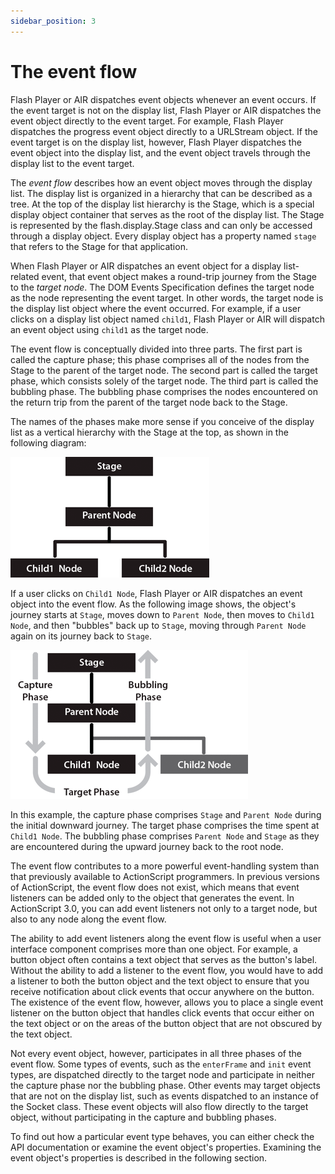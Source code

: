 ```yaml
---
sidebar_position: 3
---
```


# The event flow

Flash Player or AIR dispatches event objects whenever an event occurs. If the
event target is not on the display list, Flash Player or AIR dispatches the
event object directly to the event target. For example, Flash Player dispatches
the progress event object directly to a URLStream object. If the event target is
on the display list, however, Flash Player dispatches the event object into the
display list, and the event object travels through the display list to the event
target.

The _event flow_ describes how an event object moves through the display list.
The display list is organized in a hierarchy that can be described as a tree. At
the top of the display list hierarchy is the Stage, which is a special display
object container that serves as the root of the display list. The Stage is
represented by the flash.display.Stage class and can only be accessed through a
display object. Every display object has a property named `stage` that refers to
the Stage for that application.

When Flash Player or AIR dispatches an event object for a display list-related
event, that event object makes a round-trip journey from the Stage to the
_target node_. The DOM Events Specification defines the target node as the node
representing the event target. In other words, the target node is the display
list object where the event occurred. For example, if a user clicks on a display
list object named `child1`, Flash Player or AIR will dispatch an event object
using `child1` as the target node.

The event flow is conceptually divided into three parts. The first part is
called the capture phase; this phase comprises all of the nodes from the Stage
to the parent of the target node. The second part is called the target phase,
which consists solely of the target node. The third part is called the bubbling
phase. The bubbling phase comprises the nodes encountered on the return trip
from the parent of the target node back to the Stage.

The names of the phases make more sense if you conceive of the display list as a
vertical hierarchy with the Stage at the top, as shown in the following diagram:

![](../../img/eh_displaylistVhierarchy.png)

If a user clicks on `Child1 Node`, Flash Player or AIR dispatches an event
object into the event flow. As the following image shows, the object's journey
starts at `Stage`, moves down to `Parent Node`, then moves to `Child1 Node`, and
then "bubbles" back up to `Stage`, moving through `Parent Node` again on its
journey back to `Stage`.

![](../../img/eh_stage_parent_Node.png)

In this example, the capture phase comprises `Stage` and `Parent Node` during
the initial downward journey. The target phase comprises the time spent at
`Child1 Node`. The bubbling phase comprises `Parent Node` and `Stage` as they
are encountered during the upward journey back to the root node.

The event flow contributes to a more powerful event-handling system than that
previously available to ActionScript programmers. In previous versions of
ActionScript, the event flow does not exist, which means that event listeners
can be added only to the object that generates the event. In ActionScript 3.0,
you can add event listeners not only to a target node, but also to any node
along the event flow.

The ability to add event listeners along the event flow is useful when a user
interface component comprises more than one object. For example, a button object
often contains a text object that serves as the button's label. Without the
ability to add a listener to the event flow, you would have to add a listener to
both the button object and the text object to ensure that you receive
notification about click events that occur anywhere on the button. The existence
of the event flow, however, allows you to place a single event listener on the
button object that handles click events that occur either on the text object or
on the areas of the button object that are not obscured by the text object.

Not every event object, however, participates in all three phases of the event
flow. Some types of events, such as the `enterFrame` and `init` event types, are
dispatched directly to the target node and participate in neither the capture
phase nor the bubbling phase. Other events may target objects that are not on
the display list, such as events dispatched to an instance of the Socket class.
These event objects will also flow directly to the target object, without
participating in the capture and bubbling phases.

To find out how a particular event type behaves, you can either check the API
documentation or examine the event object's properties. Examining the event
object's properties is described in the following section.
